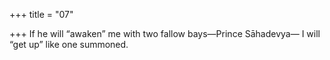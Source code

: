 +++
title = "07"

+++
If he will “awaken” me with two fallow bays—Prince Sāhadevya— I will “get up” like one summoned.  